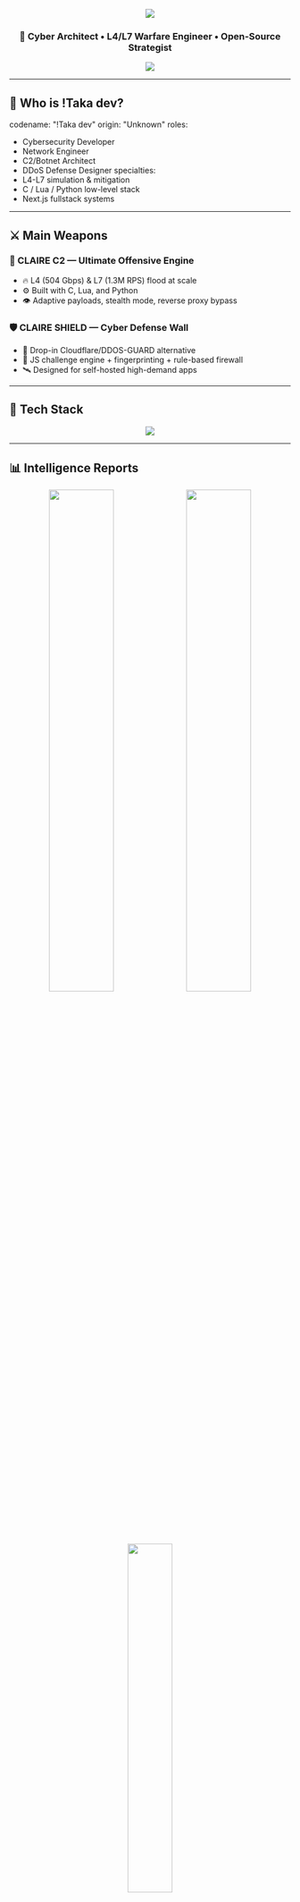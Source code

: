 <p align="center">
  <img src="https://capsule-render.vercel.app/api?type=waving&color=0:00ffc8,100:7f00ff&height=200&section=header&text=!Taka%20dev%20%F0%9F%94%A5&fontSize=42&fontColor=ffffff&animation=fadeIn" />
</p>

<h3 align="center">
  🧠 Cyber Architect • L4/L7 Warfare Engineer • Open-Source Strategist
</h3>

<p align="center">
  <img src="https://readme-typing-svg.herokuapp.com?font=Fira+Code&duration=3500&pause=800&color=00FFF0&center=true&vCenter=true&width=600&lines=Hi%2C+I'm+!Taka+dev+-+Cyber+Engineer.;I+create+botnets+and+shields.;CLAIRE+C2+%F0%9F%9A%80+%7C+CLAIRE+SHIELD+%F0%9F%9B%A1%EF%B8%8F;L4:+504+Gbps+%7C+L7:+1.3M+RPS;This+is+my+domain.+Respect+it." />
</p>

---

## 🧠 Who is !Taka dev?

codename: "!Taka dev"
origin: "Unknown"
roles:
  - Cybersecurity Developer
  - Network Engineer
  - C2/Botnet Architect
  - DDoS Defense Designer
specialties:
  - L4-L7 simulation & mitigation
  - C / Lua / Python low-level stack
  - Next.js fullstack systems

---

## ⚔️ Main Weapons

### 🚀 CLAIRE C2 — Ultimate Offensive Engine
- 🔥 L4 (504 Gbps) & L7 (1.3M RPS) flood at scale  
- ⚙️ Built with C, Lua, and Python  
- 👁️ Adaptive payloads, stealth mode, reverse proxy bypass

### 🛡️ CLAIRE SHIELD — Cyber Defense Wall
- 🧱 Drop-in Cloudflare/DDOS-GUARD alternative  
- 🧠 JS challenge engine + fingerprinting + rule-based firewall  
- 🛰️ Designed for self-hosted high-demand apps

---

## 🔧 Tech Stack

<p align="center">
  <img src="https://skillicons.dev/icons?i=c,lua,python,js,nextjs,tailwind,linux,nginx,docker,cloudflare&perline=8" />
</p>

---

## 📊 Intelligence Reports

<p align="center">
  <img src="https://github-readme-stats.vercel.app/api?username=Rehannnaja&theme=tokyonight&show_icons=true&hide_title=true&border_radius=10" width="48%" />
  <img src="https://github-readme-streak-stats.herokuapp.com?user=Rehannnaja&theme=tokyonight&border_radius=10" width="48%" />
</p>

<p align="center">
  <img src="https://github-readme-stats.vercel.app/api/top-langs/?username=Rehannnaja&layout=compact&theme=tokyonight&border_radius=10&hide=html,css" width="40%" />
</p>

---

## 🛰️ Connect to the Network

<p align="center">
  <a href="https://t.me/takashin"><img src="https://img.shields.io/badge/Telegram-0088CC?style=for-the-badge&logo=telegram&logoColor=white" /></a>
  <a href="https://github.com/Rehannnaja"><img src="https://img.shields.io/badge/GitHub-181717?style=for-the-badge&logo=github&logoColor=white" /></a>
</p>

---

## ⚠️ Warning & Compliance

- This is not a toy. This is infrastructure-level code.
+ CLAIRE C2 and CLAIRE SHIELD are for educational & lawful testing only.
+ Misuse may result in consequences.

> 🚨 Respect the code, respect the law.  
> Everything I build is for research, defense simulation, and learning.  
> I do not support criminal use in any form.

---

<p align="center">
  <img src="https://capsule-render.vercel.app/api?type=waving&color=0:7f00ff,100:00ffc8&height=120&section=footer"/>
</p>
